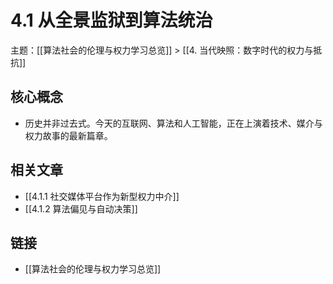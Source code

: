 # 4.1 从全景监狱到算法统治

主题：[[算法社会的伦理与权力学习总览]] > [[4. 当代映照：数字时代的权力与抵抗]]

## 核心概念

- 历史并非过去式。今天的互联网、算法和人工智能，正在上演着技术、媒介与权力故事的最新篇章。

## 相关文章

- [[4.1.1 社交媒体平台作为新型权力中介]]
- [[4.1.2 算法偏见与自动决策]]

## 链接

- [[算法社会的伦理与权力学习总览]]
